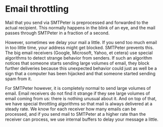 # Email throttling

Mail that you send via SMTPeter is preprocessed and forwarded to the
actual recipient. This normally happens in the blink of an eye, and
the mail passes through SMTPeter in a fraction of a second.

However, sometimes we delay your mail a little. If 
you send too much email in too little time, your address might get blocked.
SMTPeter prevents this. The big email receivers (Google, Microsoft, Yahoo,
et cetera) use special algorithms to detect strange behavior from senders. 
If such an algorithm notices that someone starts sending large volumes 
of email, they block further deliveries because this unexpected behavior
could just as well be a sign that a computer has been hijacked and 
that someone started sending spam from it.

For SMTPeter however, it is completely normal to send large volumes of 
email. Email receivers do not find it strange if they see large volumes
of email coming from us: there is nothing unusual about it. And on top 
of that, we have special throttling algorithms so that mail is always 
delivered at a steady rate. We know for each receiver how many emails 
can be processed, and if you send mail to SMTPeter at a higher rate than
the receiver can process, we use internal buffers to delay your
message a little.

